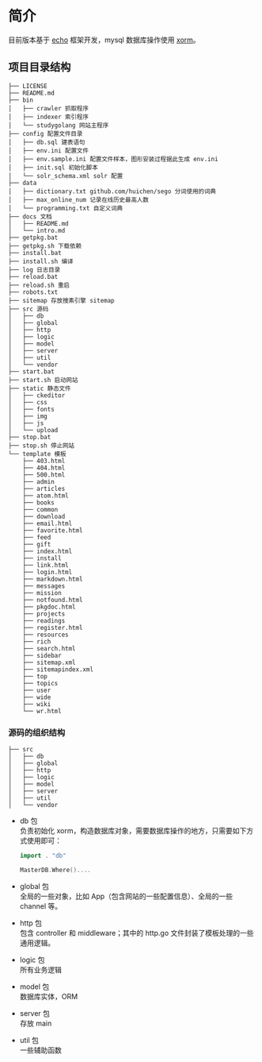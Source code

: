 # 简介

目前版本基于 [echo](https://github.com/labstack/echo) 框架开发，mysql 数据库操作使用 [xorm](http://books.studygolang.com/xorm)。

## 项目目录结构

```console
├── LICENSE
├── README.md
├── bin
│   ├── crawler 抓取程序
│   ├── indexer 索引程序
│   └── studygolang 网站主程序
├── config 配置文件目录
│   ├── db.sql 建表语句
│   ├── env.ini 配置文件
│   ├── env.sample.ini 配置文件样本，图形安装过程据此生成 env.ini
│   ├── init.sql 初始化脚本
│   └── solr_schema.xml solr 配置
├── data
│   ├── dictionary.txt github.com/huichen/sego 分词使用的词典
│   ├── max_online_num 记录在线历史最高人数
│   └── programming.txt 自定义词典
├── docs 文档
│   ├── README.md
│   └── intro.md
├── getpkg.bat
├── getpkg.sh 下载依赖
├── install.bat
├── install.sh 编译
├── log 日志目录
├── reload.bat
├── reload.sh 重启
├── robots.txt
├── sitemap 存放搜素引擎 sitemap
├── src 源码
│   ├── db
│   ├── global
│   ├── http
│   ├── logic
│   ├── model
│   ├── server
│   ├── util
│   └── vendor
├── start.bat
├── start.sh 启动网站
├── static 静态文件
│   ├── ckeditor
│   ├── css
│   ├── fonts
│   ├── img
│   ├── js
│   └── upload
├── stop.bat
├── stop.sh 停止网站
└── template 模板
    ├── 403.html
    ├── 404.html
    ├── 500.html
    ├── admin
    ├── articles
    ├── atom.html
    ├── books
    ├── common
    ├── download
    ├── email.html
    ├── favorite.html
    ├── feed
    ├── gift
    ├── index.html
    ├── install
    ├── link.html
    ├── login.html
    ├── markdown.html
    ├── messages
    ├── mission
    ├── notfound.html
    ├── pkgdoc.html
    ├── projects
    ├── readings
    ├── register.html
    ├── resources
    ├── rich
    ├── search.html
    ├── sidebar
    ├── sitemap.xml
    ├── sitemapindex.xml
    ├── top
    ├── topics
    ├── user
    ├── wide
    ├── wiki
    └── wr.html
```

### 源码的组织结构

```console
├── src
│   ├── db
│   ├── global
│   ├── http
│   ├── logic
│   ├── model
│   ├── server
│   ├── util
│   └── vendor
```

- db 包  
    负责初始化 xorm，构造数据库对象，需要数据库操作的地方，只需要如下方式使用即可：
    
    ```go
    import . "db"

    MasterDB.Where()....
    ```
    
- global 包  
    全局的一些对象，比如 App（包含网站的一些配置信息）、全局的一些 channel 等。
- http 包  
    包含 controller 和 middleware；其中的 http.go 文件封装了模板处理的一些通用逻辑。
- logic 包  
    所有业务逻辑
- model 包  
    数据库实体，ORM
- server 包  
    存放 main
- util 包  
    一些辅助函数
